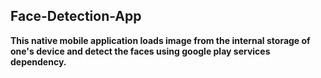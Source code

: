 ## Face-Detection-App
<b>This native mobile application loads image from the internal storage of one's device and detect the faces using google play services dependency.<b>
